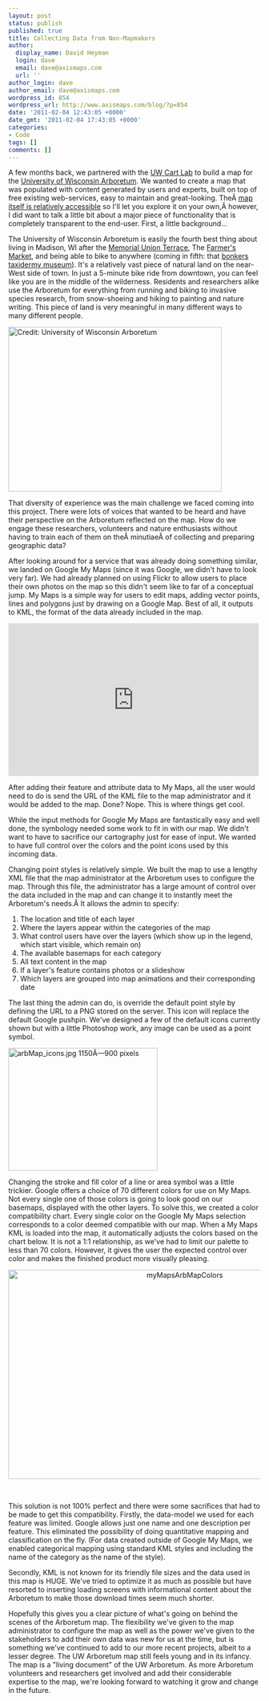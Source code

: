 ```yaml
---
layout: post
status: publish
published: true
title: Collecting Data from Non-Mapmakers
author:
  display_name: David Heyman
  login: dave
  email: dave@axismaps.com
  url: ''
author_login: dave
author_email: dave@axismaps.com
wordpress_id: 854
wordpress_url: http://www.axismaps.com/blog/?p=854
date: '2011-02-04 12:43:05 +0000'
date_gmt: '2011-02-04 17:43:05 +0000'
categories:
- Code
tags: []
comments: []
---
```

<p><!-- p.p1 {margin: 0.0px 0.0px 13.0px 0.0px; line-height: 19.0px; font: 13.0px Georgia} span.s1 {letter-spacing: 0.0px} --><span>A few months back, we partnered with the <a href="http://www.geography.wisc.edu/cartography/" target="_blank">UW Cart Lab</a> to build a map for the <a href="http://uwarboretum.org/" target="_blank">University of Wisconsin Arboretum</a>. We wanted to create a map that was populated with content generated by users and experts, built on top of free existing web-services, easy to maintain and great-looking. TheÂ <a href="http://uwarboretum.org/map/" target="_blank">map itself is relatively accessible</a> so I'll let you explore it on your own,Â however, I did want to talk a little bit about a major piece of functionality that is completely transparent to the end-user. First, a little background...</span></p>
<p>The University of Wisconsin Arboretum is easily the fourth best thing about living in Madison, WI after the <a href="http://www.union.wisc.edu/webcam/" target="_blank">Memorial Union Terrace</a>, The <a href="http://www.dcfm.org/" target="_blank">Farmer's Market</a>, and being able to bike to anywhere (coming in fifth: that <a href="http://www.roadsideamerica.com/story/2247" target="_blank">bonkers taxidermy museum</a>). It's a relatively vast piece of natural land on the near-West side of town. In just a 5-minute bike ride from downtown, you can feel like you are in the middle of the wilderness. Residents and researchers alike use the Arboretum for everything from running and biking to invasive species research, from snow-shoeing and hiking to painting and nature writing. This piece of land is very meaningful in many different ways to many different people.</p>
<p><img class="alignleft" src="http://uwarboretum.org/photos/image.php?width=426&amp;file=/photos/photos/1275582087-3.jpg" alt="Credit: University of Wisconsin Arboretum" width="426" height="329" /></p>
<p><!-- p.p1 {margin: 0.0px 0.0px 13.0px 0.0px; line-height: 19.0px; font: 13.0px Georgia} span.s1 {letter-spacing: 0.0px} --><span>That diversity of experience was the main challenge we faced coming into this project. There were lots of voices that wanted to be heard and have their perspective on the Arboretum reflected on the map. How do we engage these researchers, volunteers and nature enthusiasts without having to train each of them on theÂ minutiaeÂ of collecting and preparing geographic data?</span></p>
<p><!-- p.p1 {margin: 0.0px 0.0px 13.0px 0.0px; line-height: 19.0px; font: 13.0px Georgia} span.s1 {letter-spacing: 0.0px} --><span>After looking around for a service that was already doing something similar, we landed on Google My Maps (since it was Google, we didn't have to look very far). We had already planned on using Flickr to allow users to place their own photos on the map so this didn't seem like to far of a conceptual jump. My Maps is a simple way for users to edit maps, adding vector points, lines and polygons just by drawing on a Google Map. Best of all, it outputs to KML, the format of the data already included in the map.</span></p>
<p><object classid="clsid:d27cdb6e-ae6d-11cf-96b8-444553540000" width="500" height="305" codebase="http://download.macromedia.com/pub/shockwave/cabs/flash/swflash.cab#version=6,0,40,0"><param name="allowFullScreen" value="true" /><param name="allowScriptAccess" value="always" /><param name="src" value="http://www.youtube.com/v/TftFnot5uXw&amp;hl=en_US&amp;feature=player_embedded&amp;version=3" /><param name="allowfullscreen" value="true" /><embed type="application/x-shockwave-flash" width="500" height="305" src="http://www.youtube.com/v/TftFnot5uXw&amp;hl=en_US&amp;feature=player_embedded&amp;version=3" allowscriptaccess="always" allowfullscreen="true"></embed></object></p>
<p><!-- p.p1 {margin: 0.0px 0.0px 13.0px 0.0px; line-height: 19.0px; font: 13.0px Georgia} span.s1 {letter-spacing: 0.0px} --><span>After adding their feature and attribute data to My Maps, all the user would need to do is send the URL of the KML file to the map administrator and it would be added to the map. Done? Nope. This is where things get cool.</span></p>
<p><!-- p.p1 {margin: 0.0px 0.0px 13.0px 0.0px; line-height: 19.0px; font: 13.0px Georgia} span.s1 {letter-spacing: 0.0px} --><span>While the input methods for Google My Maps are fantastically easy and well done, the symbology needed some work to fit in with our map. We didn't want to have to sacrifice our cartography just for ease of input. We wanted to have full control over the colors and the point icons used by this incoming data.</span></p>
<p><!-- p.p1 {margin: 0.0px 0.0px 13.0px 0.0px; line-height: 19.0px; font: 13.0px Georgia} span.s1 {letter-spacing: 0.0px} --><span>Changing point styles is relatively simple. We built the map to use a lengthy XML file that the map administrator at the Arboretum uses to configure the map. Through this file, the administrator has a large amount of control over the data included in the map and can change it to instantly meet the Arboretum's needs.Â It allows the admin to specify:</span></p>
<ol>
<li>The location and title of each layer</li>
<li>Where the layers appear within the categories of the map</li>
<li>What control users have over the layers (which show up in the legend, which start visible, which remain on)</li>
<li>The available basemaps for each category</li>
<li>All text content in the map</li>
<li>If a layer's feature contains photos or a slideshow</li>
<li>Which layers are grouped into map animations and their corresponding date</li>
</ol>
<p><!-- p.p1 {margin: 0.0px 0.0px 13.0px 0.0px; line-height: 19.0px; font: 13.0px Georgia} span.s1 {letter-spacing: 0.0px} --><span>The last thing the admin can do, is override the default point style by defining the URL to a PNG stored on the server. This icon will replace the default Google pushpin. We've designed a few of the default icons currently shown but with a little Photoshop work, any image can be used as a point symbol.</span></p>
<p><img class="size-full wp-image-878 alignright" title="arbMap_icons.jpg 1150Ã—900 pixels" src="http://www.axismaps.com/blog/wp-content/uploads/2011/02/arbMap_icons1.jpg-1150Ã—900-pixels1.jpg" alt="arbMap_icons.jpg 1150Ã—900 pixels" width="298" height="245" /></p>
<p><!-- p.p1 {margin: 0.0px 0.0px 13.0px 0.0px; line-height: 19.0px; font: 13.0px Georgia} span.s1 {letter-spacing: 0.0px} --><span>Changing the stroke and fill color of a line or area symbol was a little trickier. Google offers a choice of 70 different colors for use on My Maps. Not every single one of those colors is going to look good on our basemaps, displayed with the other layers. To solve this, we created a color compatibility chart. Every single color on the Google My Maps selection corresponds to a color deemed compatible with our map. When a My Maps KML is loaded into the map, it automatically adjusts the colors based on the chart below. It is not a 1:1 relationship, as we've had to limit our palette to less than 70 colors. However, it gives the user the expected control over color and makes the finished product more visually pleasing.</span></p>
<p style="text-align: center;"><span><img class="aligncenter size-full wp-image-870" title="myMapsArbMapColors" src="http://www.axismaps.com/blog/wp-content/uploads/2011/02/myMapsArbMapColors.png" alt="myMapsArbMapColors" width="689" height="418" /></span></p>
<p style="text-align: center;">&nbsp;</p>
<p><!-- p.p1 {margin: 0.0px 0.0px 13.0px 0.0px; line-height: 19.0px; font: 13.0px Georgia} span.s1 {letter-spacing: 0.0px} --><span>This solution is not 100% perfect and there were some sacrifices that had to be made to get this compatibility. Firstly, the data-model we used for each feature was limited. Google allows just one name and one description per feature. This eliminated the possibility of doing quantitative mapping and classification on the fly. (For data created outside of Google My Maps, we enabled categorical mapping using standard KML styles and including the name of the category as the name of the style).</span></p>
<p><!-- p.p1 {margin: 0.0px 0.0px 13.0px 0.0px; line-height: 19.0px; font: 13.0px Georgia} span.s1 {letter-spacing: 0.0px} --><span>Secondly, KML is not known for its friendly file sizes and the data used in this map is HUGE. We've tried to optimize it as much as possible but have resorted to inserting loading screens with informational content about the Arboretum to make those download times seem much shorter.</span></p>
<p><span>Hopefully this gives you a clear picture of what's going on behind the scenes of the Arboretum map. The flexibility we've given to the map administrator to configure the map as well as the power we've given to the stakeholders to add their own data was new for us at the time, but is something we've continued to add to our more recent projects, albeit to a lesser degree. The UW Arboretum map still feels young and in its infancy. The map is a "living document" of the UW Arboretum. As more Arboretum volunteers and researchers get involved and add their considerable expertise to the map, we're looking forward to watching it grow and change in the future.</span></p>
